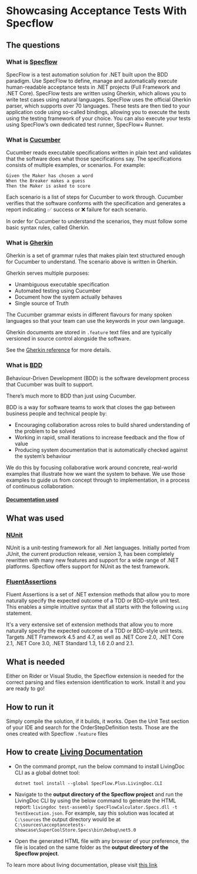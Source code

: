 # Showcasing Acceptance Tests With Specflow

## The questions

### What is [Specflow](https://docs.specflow.org/projects/specflow/en/latest/)

SpecFlow is a test automation solution for .NET built upon the BDD paradigm. Use
SpecFlow to define, manage and automatically execute human-readable acceptance tests
in .NET projects (Full Framework and .NET Core). 
SpecFlow tests are written using Gherkin, which allows you to write test cases 
using natural languages. SpecFlow uses the official Gherkin parser, which supports
over 70 languages. These tests are then tied to your application code using
so-called bindings, allowing you to execute the tests using the testing framework 
of your choice. You can also execute your tests using SpecFlow’s own dedicated test 
runner, SpecFlow+ Runner.

### What is [Cucumber](https://cucumber.io/docs/guides/overview/)
Cucumber reads executable specifications written in plain text and validates that 
the software does what those specifications say. The specifications consists of
multiple examples, or scenarios. For example:

```Scenario: Breaker guesses a word 
Given the Maker has chosen a word
When the Breaker makes a guess
Then the Maker is asked to score
```
Each scenario is a list of steps for Cucumber to work through. Cucumber verifies 
that the software conforms with the specification and generates a report indicating
✅ success or ❌ failure for each scenario.

In order for Cucumber to understand the scenarios, they must follow some basic 
syntax rules, called Gherkin.

### What is [Gherkin](https://cucumber.io/docs/guides/overview/#what-is-gherkin)
Gherkin is a set of grammar rules that makes plain text structured enough for Cucumber to understand. The scenario above is written in Gherkin.

Gherkin serves multiple purposes:

- Unambiguous executable specification
- Automated testing using Cucumber
- Document how the system actually behaves
- Single source of Truth

The Cucumber grammar exists in different flavours for many spoken languages so that
your team can use the keywords in your own language.

Gherkin documents are stored in `.feature` text files and are typically versioned in
source control alongside the software.

See the [Gherkin reference](https://cucumber.io/docs/gherkin/) for more details.

### What is [BDD](https://cucumber.io/docs/bdd/)
Behaviour-Driven Development (BDD) is the software development process that Cucumber
was built to support.

There’s much more to BDD than just using Cucumber.

BDD is a way for software teams to work that closes the gap between business people
and technical people by:

- Encouraging collaboration across roles to build shared understanding of the problem to be solved
- Working in rapid, small iterations to increase feedback and the flow of value
- Producing system documentation that is automatically checked against the system’s behaviour

We do this by focusing collaborative work around concrete, real-world examples that
illustrate how we want the system to behave. We use those examples to guide us from
concept through to implementation, in a process of continuous collaboration.

#### [Documentation used](https://cucumber.io/docs/cucumber/)

## What was used

### [NUnit](https://nunit.org/)
NUnit is a unit-testing framework for all .Net languages. Initially ported from 
JUnit, the current production release, version 3, has been completely rewritten with
many new features and support for a wide range of .NET platforms. Specflow offers
support for NUnit as the test framework.

### [FluentAssertions](https://fluentassertions.com/introduction)
Fluent Assertions is a set of .NET extension methods that allow you to more naturally
specify the expected outcome of a TDD or BDD-style unit test. This enables a simple
intuitive syntax that all starts with the following `using` statement.

It's a very extensive set of extension methods that allow you to more naturally 
specify the expected outcome of a TDD or BDD-style unit tests. Targets .NET
Framework 4.5 and 4.7, as well as .NET Core 2.0, .NET Core 2.1, .NET Core 3.0,
.NET Standard 1.3, 1.6 2.0 and 2.1.

## What is needed
Either on Rider or Visual Studio, the Specflow extension is needed for the correct
parsing and files extension identification to work. Install it and you are ready to 
go!

## How to run it
Simply compile the solution, if it builds, it works. Open the Unit Test section of
your IDE and search for the OrderStepDefinition tests. Those are the ones created 
with Specflow `.feature` files

## How to create [Living Documentation](https://docs.specflow.org/projects/getting-started/en/latest/GettingStarted/Step9.html#add-living-documentation)
- On the command prompt, run the below command to install LivingDoc CLI as a
  global dotnet tool: 
  
  `dotnet tool install --global SpecFlow.Plus.LivingDoc.CLI`
  

- Navigate to the **output directory of the Specflow project** and run the 
  LivingDoc CLI by using the below command to generate the HTML report:
  `livingdoc test-assembly SpecFlowCalculator.Specs.dll -t TestExecution.json`.
  For example, say this solution was located at `C:\sources` the output directory 
  would be at `C:\sources\acceptancetests-showcase\SuperCoolStore.Specs\bin\Debug\net5.0`
  

- Open the generated HTML file with any browser of your preference, the file is
  located on the same folder as the **output directory of the Specflow project**. 

To learn more about living documentation, please visit [this link](https://docs.specflow.org/projects/specflow-livingdoc/en/latest/index.html)

